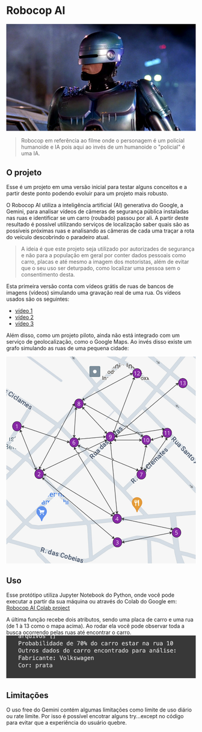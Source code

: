 # Robocop AI
<picture>
 <source media="(prefers-color-scheme: dark)" srcset="robocop.png">
 <source media="(prefers-color-scheme: light)" srcset="robocop.png">
 <img alt="Foto do Robocop" src="robocop.png">
</picture>

> Robocop em referência ao filme onde o personagem é um policial humanoide e IA pois aqui ao invés de um humanoide o "policial" é uma IA.

## O projeto
Esse é um projeto em uma versão inicial para testar alguns conceitos e a partir deste ponto podendo evoluir para um projeto mais robusto.

O Robocop AI utiliza a inteligência artificial (AI) generativa do Google, a Gemini, para analisar vídeos de câmeras de segurança pública instaladas nas ruas e identificar se um carro (roubado) passou por ali. A partir deste resultado é possível utilizando serviços de localização saber quais são as possíveis próximas ruas e analisando as câmeras de cada uma traçar a rota do veículo descobrindo o paradeiro atual.

> A ideia é que este projeto seja utilizado por autorizades de segurança e não para a população em geral por conter dados pessoais como carro, placas e até mesmo a imagem dos motoristas, além de evitar que o seu uso ser deturpado, como localizar uma pessoa sem o consentimento desta.

Esta primeira versão conta com vídeos grátis de ruas de bancos de imagens (vídeos) simulando uma gravação real de uma rua.
Os vídeos usados são os seguintes:
- [vídeo 1](http://www.onsave.com.br/cdn/streets/1/video.mp4)
- [vídeo 2](http://www.onsave.com.br/cdn/streets/4/video.mp4)
- [vídeo 3](http://www.onsave.com.br/cdn/streets/9/video.mp4)

Além disso, como um projeto piloto, ainda não está integrado com um serviço de geolocalização, como o Google Maps. Ao invés disso existe um grafo simulando as ruas de uma pequena cidade:

![Small Village](small_village.png)

## Uso
Esse protótipo utiliza Jupyter Notebook do Python, onde você pode executar a partir da sua máquina ou através do Colab do Google em: 
[Robocop AI Colab project](https://colab.research.google.com/github/flaviochess/robocop_ai/blob/main/robocop.ipynb)

A última função recebe dois atributos, sendo uma placa de carro e uma rua (de 1 à 13 como o mapa acima). Ao rodar ela você pode observar toda a busca ocorrendo pelas ruas até encontrar o carro.
![resultado](resultado_robocop_ai.png)

## Limitações
O uso free do Gemini contém algumas limitações como limite de uso diário ou rate limite. Por isso é possível encotrar alguns try...except no código para evitar que a experiência do usuário quebre.
